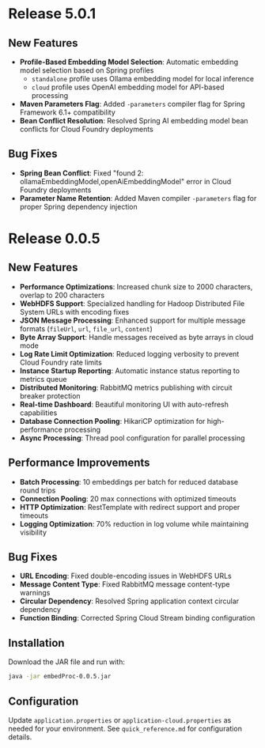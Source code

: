 # Release 5.0.1

## New Features
- **Profile-Based Embedding Model Selection**: Automatic embedding model selection based on Spring profiles
  - `standalone` profile uses Ollama embedding model for local inference
  - `cloud` profile uses OpenAI embedding model for API-based processing
- **Maven Parameters Flag**: Added `-parameters` compiler flag for Spring Framework 6.1+ compatibility
- **Bean Conflict Resolution**: Resolved Spring AI embedding model bean conflicts for Cloud Foundry deployments

## Bug Fixes
- **Spring Bean Conflict**: Fixed "found 2: ollamaEmbeddingModel,openAiEmbeddingModel" error in Cloud Foundry deployments
- **Parameter Name Retention**: Added Maven compiler `-parameters` flag for proper Spring dependency injection

# Release 0.0.5

## New Features
- **Performance Optimizations**: Increased chunk size to 2000 characters, overlap to 200 characters
- **WebHDFS Support**: Specialized handling for Hadoop Distributed File System URLs with encoding fixes
- **JSON Message Processing**: Enhanced support for multiple message formats (`fileUrl`, `url`, `file_url`, `content`)
- **Byte Array Support**: Handle messages received as byte arrays in cloud mode
- **Log Rate Limit Optimization**: Reduced logging verbosity to prevent Cloud Foundry rate limits
- **Instance Startup Reporting**: Automatic instance status reporting to metrics queue
- **Distributed Monitoring**: RabbitMQ metrics publishing with circuit breaker protection
- **Real-time Dashboard**: Beautiful monitoring UI with auto-refresh capabilities
- **Database Connection Pooling**: HikariCP optimization for high-performance processing
- **Async Processing**: Thread pool configuration for parallel processing

## Performance Improvements
- **Batch Processing**: 10 embeddings per batch for reduced database round trips
- **Connection Pooling**: 20 max connections with optimized timeouts
- **HTTP Optimization**: RestTemplate with redirect support and proper timeouts
- **Logging Optimization**: 70% reduction in log volume while maintaining visibility

## Bug Fixes
- **URL Encoding**: Fixed double-encoding issues in WebHDFS URLs
- **Message Content Type**: Fixed RabbitMQ message content-type warnings
- **Circular Dependency**: Resolved Spring application context circular dependency
- **Function Binding**: Corrected Spring Cloud Stream binding configuration

## Installation
Download the JAR file and run with:
```bash
java -jar embedProc-0.0.5.jar
```

## Configuration
Update `application.properties` or `application-cloud.properties` as needed for your environment. See `quick_reference.md` for configuration details.
